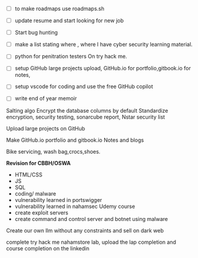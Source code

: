 
- [ ] to make roadmaps use roadmaps.sh
- [ ] update resume and start looking for new job
- [ ] Start bug hunting 
- [ ] make a list stating where , where I have cyber security learning material.
- [ ] python for penitration testers On try hack me.
- [ ] setup GitHub large projects upload, GitHub.io for portfolio,gitbook.io for notes,
- [ ] setup vscode for coding and use the free GitHub copilot 
- [ ] write end of year memoir 


Salting algo
Encrypt the database columns by default 
Standardize encryption, security testing, sonarcube report, Nstar security list 






Upload large projects on GitHub

Make GitHub.io portfolio and gitbook.io
Notes and blogs


Bike servicing, wash bag,crocs,shoes.



**Revision for CBBH/OSWA**

- HTML/CSS
- JS
- SQL
- coding/ malware 
- vulnerability learned in portswigger
- vulnerability learned in nahamsec Udemy course 
- create exploit servers
- create command and control server and botnet using malware 



Create our own llm without any constraints and sell on dark web

complete try hack me nahamstore lab, upload the lap completion and course completion on the linkedin